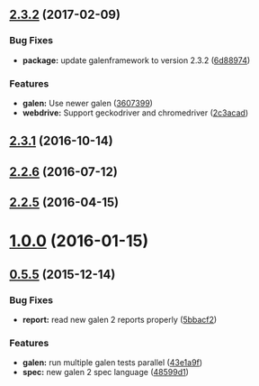 <a name="2.3.2"></a>
## [2.3.2](https://github.com/hypery2k/grunt-galenframework/compare/v2.3.1...v2.3.2) (2017-02-09)


### Bug Fixes

* **package:** update galenframework to version 2.3.2 ([6d88974](https://github.com/hypery2k/grunt-galenframework/commit/6d88974))


### Features

* **galen:** Use newer galen ([3607399](https://github.com/hypery2k/grunt-galenframework/commit/3607399))
* **webdrive:** Support geckodriver and chromedriver ([2c3acad](https://github.com/hypery2k/grunt-galenframework/commit/2c3acad))



<a name="2.3.1"></a>
## [2.3.1](https://github.com/hypery2k/grunt-galenframework/compare/v2.3.0...v2.3.1) (2016-10-14)



<a name="2.2.6"></a>
## [2.2.6](https://github.com/hypery2k/grunt-galenframework/compare/v2.2.5...v2.2.6) (2016-07-12)



<a name="2.2.5"></a>
## [2.2.5](https://github.com/hypery2k/grunt-galenframework/compare/v2.2.3...v2.2.5) (2016-04-15)



<a name="1.0.0"></a>
# [1.0.0](https://github.com/hypery2k/grunt-galenframework/compare/v0.5.5...v1.0.0) (2016-01-15)



<a name="0.5.5"></a>
## [0.5.5](https://github.com/hypery2k/grunt-galenframework/compare/48599d1...v0.5.5) (2015-12-14)


### Bug Fixes

* **report:** read new galen 2 reports properly ([5bbacf2](https://github.com/hypery2k/grunt-galenframework/commit/5bbacf2))


### Features

* **galen:** run multiple galen tests parallel ([43e1a9f](https://github.com/hypery2k/grunt-galenframework/commit/43e1a9f))
* **spec:** new galen 2 spec language ([48599d1](https://github.com/hypery2k/grunt-galenframework/commit/48599d1))



